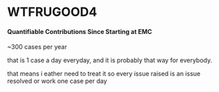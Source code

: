 # WTFRUGOOD4

#### Quantifiable Contributions Since Starting at EMC

~300 cases per year

that is 1 case a day everyday, and it is probably that way for everybody.


 that means i eather need to treat it so every issue raised is an issue resolved
 or work one case per day




